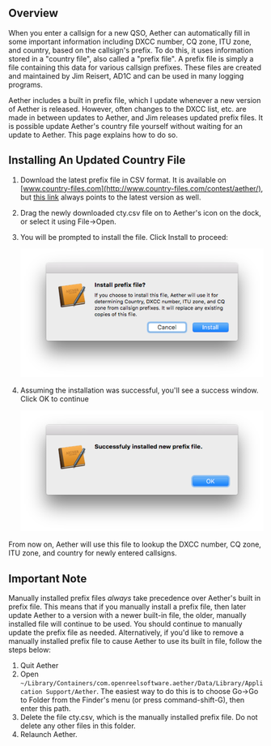 ## Overview

When you enter a callsign for a new QSO, Aether can automatically fill in some important information including DXCC number, CQ zone, ITU zone, and country, based on the callsign's prefix. To do this, it uses information stored in a "country file", also called a "prefix file". A prefix file is simply a file containing this data for various callsign prefixes. These files are created and maintained by Jim Reisert, AD1C and can be used in many logging programs.

Aether includes a built in prefix file, which I update whenever a new version of Aether is released. However, often changes to the DXCC list, etc. are made in between updates to Aether, and Jim releases updated prefix files. It is possible update Aether's country file yourself without waiting for an update to Aether. This page explains how to do so.

## Installing An Updated Country File

1. Download the latest prefix file in CSV format. It is available on [www.country-files.com](http://www.country-files.com/contest/aether/), but [this link](http://www.country-files.com/cty/cty.csv) always points to the latest version as well.

2. Drag the newly downloaded cty.csv file on to Aether's icon on the dock, or select it using File->Open.

3. You will be prompted to install the file. Click Install to proceed:

    ![Install prefix file prompt](images/InstallPrefixFilePrompt.png)

4. Assuming the installation was successful, you'll see a success window. Click OK to continue

    ![Install prefix file successful](./images/PrefixFileInstallSuccessful.png)

From now on, Aether will use this file to lookup the DXCC number, CQ zone, ITU zone, and country for newly entered callsigns.

## Important Note

Manually installed prefix files *always* take precedence over Aether's built in prefix file. This means that if you manually install a prefix file, then later update Aether to a version with a newer built-in file, the older, manually installed file will continue to be used. You should continue to manually update the prefix file as needed. Alternatively, if you'd like to remove a manually installed prefix file to cause Aether to use its built in file, follow the steps below:

1. Quit Aether
2. Open `~/Library/Containers/com.openreelsoftware.aether/Data/Library/Application Support/Aether`. The easiest way to do this is to choose Go->Go to Folder from the Finder's menu (or press command-shift-G), then enter this path.
3. Delete the file cty.csv, which is the manually installed prefix file. Do not delete any other files in this folder.
4. Relaunch Aether. 

